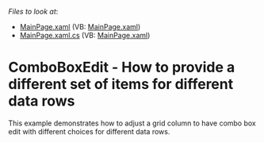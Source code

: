 <!-- default file list -->
*Files to look at*:

* [MainPage.xaml](./CS/DynamicComboBoxItemsSource/MainPage.xaml) (VB: [MainPage.xaml](./VB/DynamicComboBoxItemsSource/MainPage.xaml))
* [MainPage.xaml.cs](./CS/DynamicComboBoxItemsSource/MainPage.xaml.cs) (VB: [MainPage.xaml](./VB/DynamicComboBoxItemsSource/MainPage.xaml))
<!-- default file list end -->
# ComboBoxEdit - How to provide a different set of items for different data rows


<p>This example demonstrates how to adjust a grid column to have combo box edit with different choices for different data rows.</p>

<br/>



